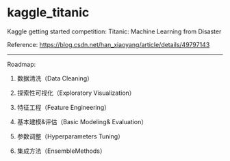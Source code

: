 # kaggle_titanic

Kaggle getting started competition: Titanic: Machine Learning from Disaster


Reference: https://blog.csdn.net/han_xiaoyang/article/details/49797143

-----
Roadmap:

1.    数据清洗（Data Cleaning）

2.    探索性可视化（Exploratory Visualization）

3.    特征工程（Feature Engineering）

4.    基本建模&评估（Basic Modeling& Evaluation）

5.    参数调整（Hyperparameters Tuning）

6.    集成方法（EnsembleMethods）
